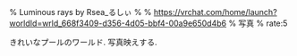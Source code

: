 % Luminous rays by Rsea_るしぃ
%
% https://vrchat.com/home/launch?worldId=wrld_668f3409-d356-4d05-bbf4-00a9e650d4b6
% 写真
% rate:5

きれいなプールのワールド.
写真映えする.
